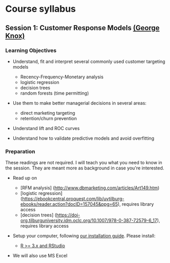 # Course syllabus

## Session 1: Customer Response Models [(George Knox)](about.md#george-knox)

### Learning Objectives

- Understand, fit and interpret several commonly used customer targeting models
	- Recency-Frequency-Monetary analysis
	- logistic regression
	- decision trees
	- random forests (time permitting)

- Use them to make better managerial decisions in several areas:
	- direct marketing targeting
	- retention/churn prevention

- Understand lift and ROC curves

- Understand how to validate predictive models and avoid overfitting

### Preparation

These readings are not required.  I will teach you what you need to know in the session. They are meant more as background in case you're interested.

- Read up on
	- [RFM analysis] (http://www.dbmarketing.com/articles/Art149.htm)
	- [logistic regression] (https://ebookcentral.proquest.com/lib/uvtilburg-ebooks/reader.action?docID=157045&ppg=65), requires library access
	- [decision trees] (https://doi-org.tilburguniversity.idm.oclc.org/10.1007/978-0-387-72579-6_17), requires library access

- Setup your computer, following [our installation guide](http://tilburgsciencehub.com/setup). Please install:
    - [R >= 3.x and RStudio](http://tilburgsciencehub.com/setup/r)

- We will also use MS Excel

